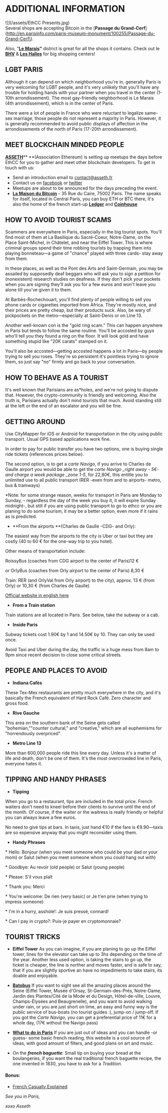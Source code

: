 # ADDITIONAL INFORMATION

![](/assets/EthCC Presents.jpg)  
Several shops are accepting Bitcoin in the [**Passage du Grand-Cerf**](http://en.parisinfo.com/paris-museum-monument/100255/Passage-du-Grand-Cerf\).

Also, "[**Le Marais**](https://www.google.com/maps/place/Le+Marais,+Paris/@48.86188,2.3414072,16z/data=!4m5!3m4!1s0x47e66e03cdce4ae9:0x38cfa580446f9e46!8m2!3d48.8587029!4d2.3588038)**"** district is great for all the shops it contains. Check out le [**BHV**](https://www.google.com/maps/place/LE+BHV+MARAIS/@48.8574612,2.3533061,15z/data=!4m2!3m1!1s0x0:0x57f1526a10429379?sa=X&ved=0ahUKEwjCtevSpLnZAhUOSK0KHZLmB4AQ_BIIpwEwEQ) & [**Les Halles**](https://www.google.com/maps/place/Les+Halles,+75001+Paris/data=!4m2!3m1!1s0x47e66e18a5f84801:0x6eb5daa624bdebd2?sa=X&ved=0ahUKEwj8_JjcpLnZAhUOSK0KHZLmB4AQ8gEIJzAA) for big shopping centers!

## LGBT PARIS

Although it can depend on which neighborhood you're in, generally Paris is very welcoming for LGBT people, and it's very unlikely that you'll have any trouble for holding hands with your partner when you travel in the center \(1-10th arrondissement\). The most gay-friendly neighborhood is Le Marais \(4th arrondissement\), which is in the center of Paris.

There were a lot of people in France who were reluctant to legalize same-sex marriage, those people do not represent a majority in Paris. However, it is generally recommended to avoid public displays of affection in the arrondissements of the north of Paris \(17-20th arrondissement\).

## MEET BLOCKCHAIN MINDED PEOPLE

[**ASSETH**](https://www.asseth.fr/en/home/)** **\(Association Ethereum\) is setting up meetups the days before EthCC for you to gather and meet other blockchain developers. To get in touch with us:

* Send an introduction email to [contact@asseth.fr](mailto:contact@asseth.fr)
* Contact us on [facebook](https://fr-fr.facebook.com/AssethFrance/) or [twitter](https://twitter.com/assethfr)
* Meetups are about to be announced for the days preceding the event.
* [**La Maison du Bitcoin**](https://lamaisondubitcoin.fr/) - 35 Rue du Caire, 75002 Paris. The name speaks for itself, located in Central Paris, you can buy ETH or BTC there, it's also the home of the french start-up [**Ledger**](https://www.ledgerwallet.com/) and [**Coinhouse**](https://www.coinhouse.com/)

## HOW TO AVOID TOURIST SCAMS

Scammers are everywhere in Paris, especially in the big tourist spots. You'll find most of them at La Basilique du Sacré-Coeur, Notre-Dame, on the Place Saint-Michel, in Châtelet, and near the Eiffel Tower. This is where criminal groups spend their time robbing tourists by trapping them into playing bonneteau—a game of "chance" played with three cards- stay away from them.

In these places, as well as the Pont des Arts and Saint-Germain, you may be assailed by supposedly deaf beggars who will ask you to sign a petition for \(nonexistent\) research studies on deafness. If they don't pick your pockets when you are signing they'll ask you for a few euros and won't leave you alone till you've given it to them.

At Barbès-Rochechouart, you'll find plenty of people willing to sell you phone cards or cigarettes imported from Africa. They're mostly nice, and their prices are pretty cheap, but their products suck. Also, be wary of pickpockets on the metro—especially at Saint-Denis or on Line 13.

Another well-known con is the "gold ring scam." This can happen anywhere in Paris but tends to follow the same routine. You'll be accosted by guys who'll tell you they found a ring on the floor. It will look gold and have something stupid like "20K carats" stamped on it.

You'll also be accosted—getting accosted happens a lot in Paris—by people trying to sell you roses. They're so persistent it's pointless trying to ignore them, so just say "no" firmly and go back to your conversation.

## HOW TO BEHAVE AS A TOURIST

It's well known that Parisians are as\*holes, and we're not going to dispute that. However, the crypto-community is friendly and welcoming. Also the truth is, Parisians actually don't mind tourists that much. Avoid standing still at the left or the end of an escalator and you will be fine.

## GETTING AROUND

Use CityMapper for iOS or Android for transportation in the city using public transport. Usual GPS based applications work fine.

In order to pay for public transfer you have two options, one is buying single ride tickets \(references prices below\).

The second option, is to get a _carte Navigo_, if you arrive to Charles de Gaulle airport you would be able to get the _carte Navigo \_right away - 5€- and charge a week package \_zone 1-5_, for 22,80€, this entitle you to unlimited use to all public transport \(RER -even from and to airports- metro, bus & tramways\)

\*Note: for some strange reason, weeks for transport in Paris are  Monday to Sunday, - regardless the day of the week you buy it, it will expire Sunday midnight-, but still if you are using public transport to go to ethcc or you are planing to do some tourism, it may be a better option, even more if it rains as is predicted.

* **From the airports **\(Charles de Gaulle -CDG- and Orly\):

The easiest way from the airports to the city is Uber or taxi but they are costly \(40 to 60 € for the one-way trip to you hotel\).

Other means of transportation include:

RoissyBus \(coaches from  CDG airport to the center of Paris\)12 €

or OrlyBus \(coaches from Orly airport to the center of Paris\) 8,30 €

Train: RER \(and OrlyVal from Orly airport\) to the city\), approx. 13 € \(from Orly\) or 10,30 € \(from Charles de Gaulle\)

[Official website in english here](https://www.ratp.fr/en/titres-et-tarifs/airport-tickets)

* **From a Train station**

Train stations are all located in Paris. See below, take the subway or a cab.

* **Inside Paris**

Subway tickets cost 1.90€ by 1 and 14.50€ by 10. They can only be used once.

Avoid Taxi and Uber during the day, the traffic is a huge mess from 8am to 9pm since recent decision to close some critical streets.

## PEOPLE AND PLACES TO AVOID

* **Indiana Cafés**

These Tex-Mex restaurants are pretty much everywhere in the city, and it's basically the French equivalent of Hard Rock Café. Zero character and gross food.

* **Rive Gauche**

This area on the southern bank of the Seine gets called "bohemian,""counter cultural," and "creative," which are all euphemisms for "horrendously overpriced".

* **Metro Line 13**

More than 600,000 people ride this line every day. Unless it's a matter of life and death, don't be one of them. It's the most overcrowded line in Paris, everyone hates it.

## TIPPING AND HANDY PHRASES

* **Tipping**

When you go to a restaurant, tips are included in the total price. French waiters don't need to kneel before their clients to survive until the end of the month. Of course, if the waiter or the waitress is really friendly or helpful you can always leave a few euros.

No need to give tips at bars. In taxis, just hand €10 if the fare is €9.90—taxis are so expensive anyway that you might reconsider using them.

* **Handy Phrases**

\* Hello: Bonjour \(when you meet someone who could be your dad or your mom\) or Salut \(when you meet someone whom you could hang out with\)

\* Goodbye: Au revoir \(old people\) or Salut \(young people\)

\* Please: S'il vous plaît

\* Thank you: Merci

\* You're welcome: De rien \(very basic\) or Je t'en prie \(when trying to impress someone\)

\* I'm in a hurry, asshole!: Je suis pressé, connard!

\* Can I pay in crypto?: Puis-je payer en cryptomonnaie?

## TOURIST TRICKS

* **Eiffel Tower** As you can imagine, if you are planing to go up the Eiffel tower, lines for the elevator can take up to 3hs depending on the time of the year. Another less used option, is taking the stairs to go up, the ticket is cheaper, the line is norther and moves faster, and is safe to say, that if you are slightly sportive an have no impediments to take stairs, its doable and enjoyable.

* [**Batobus**](http://www.batobus.com/en/batobus-pass.html) If you want to sight see all the amazing places around the Seine \(Eiffel Tower, Musée d'Orsay, St-Germain-des-Prés, Notre-Dame, Jardin des Plantes/Cité de la Mode et du Design, Hôtel-de-ville, Louvre, Champs-Élysées and Beaugrenelle\), and you want to avoid walking under rain, or you are just short on time, an easy and funny way is the public service  of bus-boats \(no tourist guides :\), jump-on / jump-off. If you got the _Carte Navigo_, you can get a preferential price of 11€ for a whole day, \(17€ without the Navigo pass\)

* [**What to do in Paris**](https://quefaire.paris.fr) If you are just out of ideas and you can handle -or guess- some basic french reading, this website is a cool source of ideas, with good amount of filters, and good plans on art and music.

* On the _**french baguette**_: Small tip on buying your bread at the boulangeries, if you want the real traditional french baguette recipe, the one invented in 1830, you have to ask for a _Tradition._

#### Bonus:

* [French Casually Explained](https://www.youtube.com/watch?v=a69toGGjoO0)

_See you in Paris,_

_xoxo Asseth_

